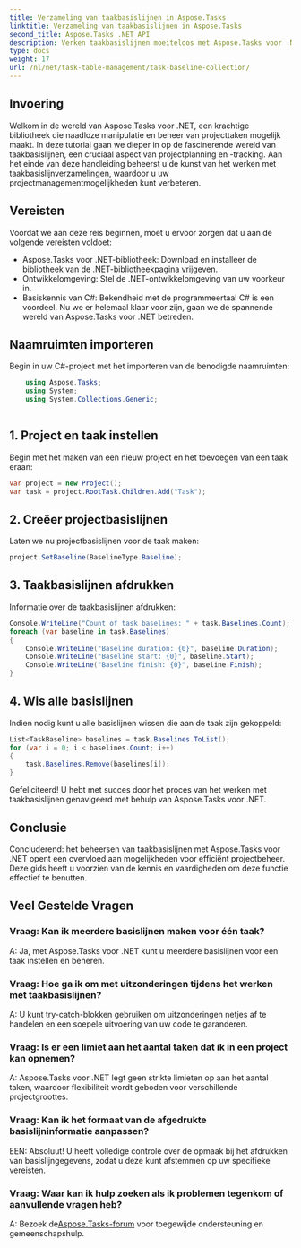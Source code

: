 ```yaml
---
title: Verzameling van taakbasislijnen in Aspose.Tasks
linktitle: Verzameling van taakbasislijnen in Aspose.Tasks
second_title: Aspose.Tasks .NET API
description: Verken taakbasislijnen moeiteloos met Aspose.Tasks voor .NET. Efficiënt projectbeheer eenvoudig gemaakt. Download nu! #Aspose.Tasks #MS-project
type: docs
weight: 17
url: /nl/net/task-table-management/task-baseline-collection/
---
```

## Invoering
Welkom in de wereld van Aspose.Tasks voor .NET, een krachtige bibliotheek die naadloze manipulatie en beheer van projecttaken mogelijk maakt. In deze tutorial gaan we dieper in op de fascinerende wereld van taakbasislijnen, een cruciaal aspect van projectplanning en -tracking. Aan het einde van deze handleiding beheerst u de kunst van het werken met taakbasislijnverzamelingen, waardoor u uw projectmanagementmogelijkheden kunt verbeteren.
## Vereisten
Voordat we aan deze reis beginnen, moet u ervoor zorgen dat u aan de volgende vereisten voldoet:
-  Aspose.Tasks voor .NET-bibliotheek: Download en installeer de bibliotheek van de .NET-bibliotheek[pagina vrijgeven](https://releases.aspose.com/tasks/net/).
- Ontwikkelomgeving: Stel de .NET-ontwikkelomgeving van uw voorkeur in.
- Basiskennis van C#: Bekendheid met de programmeertaal C# is een voordeel.
Nu we er helemaal klaar voor zijn, gaan we de spannende wereld van Aspose.Tasks voor .NET betreden.
## Naamruimten importeren
Begin in uw C#-project met het importeren van de benodigde naamruimten:
```csharp
    using Aspose.Tasks;
    using System;
    using System.Collections.Generic;
    
```
## 1. Project en taak instellen
Begin met het maken van een nieuw project en het toevoegen van een taak eraan:
```csharp
var project = new Project();
var task = project.RootTask.Children.Add("Task");
```
## 2. Creëer projectbasislijnen
Laten we nu projectbasislijnen voor de taak maken:
```csharp
project.SetBaseline(BaselineType.Baseline);
```
## 3. Taakbasislijnen afdrukken
Informatie over de taakbasislijnen afdrukken:
```csharp
Console.WriteLine("Count of task baselines: " + task.Baselines.Count);
foreach (var baseline in task.Baselines)
{
    Console.WriteLine("Baseline duration: {0}", baseline.Duration);
    Console.WriteLine("Baseline start: {0}", baseline.Start);
    Console.WriteLine("Baseline finish: {0}", baseline.Finish);
}
```
## 4. Wis alle basislijnen
Indien nodig kunt u alle basislijnen wissen die aan de taak zijn gekoppeld:
```csharp
List<TaskBaseline> baselines = task.Baselines.ToList();
for (var i = 0; i < baselines.Count; i++)
{
    task.Baselines.Remove(baselines[i]);
}
```
Gefeliciteerd! U hebt met succes door het proces van het werken met taakbasislijnen genavigeerd met behulp van Aspose.Tasks voor .NET.
## Conclusie
Concluderend: het beheersen van taakbasislijnen met Aspose.Tasks voor .NET opent een overvloed aan mogelijkheden voor efficiënt projectbeheer. Deze gids heeft u voorzien van de kennis en vaardigheden om deze functie effectief te benutten.
## Veel Gestelde Vragen
### Vraag: Kan ik meerdere basislijnen maken voor één taak?
A: Ja, met Aspose.Tasks voor .NET kunt u meerdere basislijnen voor een taak instellen en beheren.
### Vraag: Hoe ga ik om met uitzonderingen tijdens het werken met taakbasislijnen?
A: U kunt try-catch-blokken gebruiken om uitzonderingen netjes af te handelen en een soepele uitvoering van uw code te garanderen.
### Vraag: Is er een limiet aan het aantal taken dat ik in een project kan opnemen?
A: Aspose.Tasks voor .NET legt geen strikte limieten op aan het aantal taken, waardoor flexibiliteit wordt geboden voor verschillende projectgroottes.
### Vraag: Kan ik het formaat van de afgedrukte basislijninformatie aanpassen?
EEN: Absoluut! U heeft volledige controle over de opmaak bij het afdrukken van basislijngegevens, zodat u deze kunt afstemmen op uw specifieke vereisten.
### Vraag: Waar kan ik hulp zoeken als ik problemen tegenkom of aanvullende vragen heb?
 A: Bezoek de[Aspose.Tasks-forum](https://forum.aspose.com/c/tasks/15) voor toegewijde ondersteuning en gemeenschapshulp.